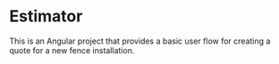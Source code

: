 # Estimator

This is an Angular project that provides a basic user flow for creating a quote for a new fence installation.
